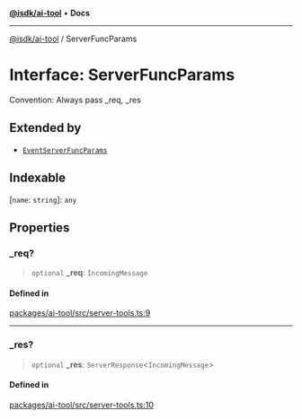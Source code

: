 [**@isdk/ai-tool**](../README.md) • **Docs**

***

[@isdk/ai-tool](../globals.md) / ServerFuncParams

# Interface: ServerFuncParams

Convention: Always pass _req, _res

## Extended by

- [`EventServerFuncParams`](EventServerFuncParams.md)

## Indexable

 \[`name`: `string`\]: `any`

## Properties

### \_req?

> `optional` **\_req**: `IncomingMessage`

#### Defined in

[packages/ai-tool/src/server-tools.ts:9](https://github.com/isdk/ai-tool.js/blob/5f9f0083c734722103ff5468e424b48c212a55f0/src/server-tools.ts#L9)

***

### \_res?

> `optional` **\_res**: `ServerResponse`\<`IncomingMessage`\>

#### Defined in

[packages/ai-tool/src/server-tools.ts:10](https://github.com/isdk/ai-tool.js/blob/5f9f0083c734722103ff5468e424b48c212a55f0/src/server-tools.ts#L10)
